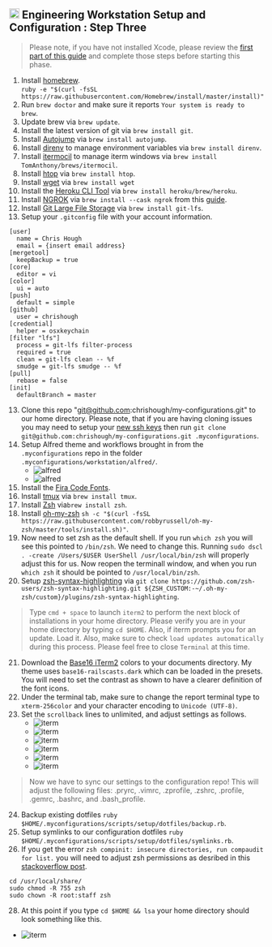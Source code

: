 ## <img src="https://raw.githubusercontent.com/chrishough/my-configurations/master/graphics/documentation/readmes/download.svg" height="20"> Engineering Workstation Setup and Configuration : Step Three

> Please note, if you have not installed Xcode, please review the [first part of this guide](/guides/step_one_core.md) and complete those steps before starting this phase.

1. Install [homebrew](http://brew.sh/).    
`ruby -e "$(curl -fsSL https://raw.githubusercontent.com/Homebrew/install/master/install)"`
2. Run `brew doctor` and make sure it reports `Your system is ready to brew`.
3. Update brew via `brew update`.
4. Install the latest version of git via `brew install git`.
5. Install [Autojump](https://github.com/wting/autojump) via `brew install autojump`.
6. Install [direnv](http://direnv.net/) to manage environment variables via `brew install direnv`.
7. Install [itermocil](https://github.com/TomAnthony/itermocil) to manage iterm windows via `brew install TomAnthony/brews/itermocil`.
8. Install [htop](http://hisham.hm/htop/) via `brew install htop`.
9. Install [wget](https://www.gnu.org/software/wget/) via `brew install wget`
10. Install the [Heroku CLI Tool](https://devcenter.heroku.com/articles/heroku-cli) via `brew install heroku/brew/heroku`.  
11. Install [NGROK](https://ngrok.com/) via `brew install --cask ngrok` from this [guide](https://gist.github.com/wosephjeber/aa174fb851dfe87e644e).  
12. Install [Git Large File Storage](https://git-lfs.github.com/) via `brew install git-lfs`.
13. Setup your `.gitconfig` file with your account information.
```
[user]
  name = Chris Hough
  email = {insert email address}
[mergetool]
  keepBackup = true
[core]
  editor = vi
[color]
  ui = auto
[push]
  default = simple
[github]
  user = chrishough
[credential]
  helper = osxkeychain
[filter "lfs"]
  process = git-lfs filter-process
  required = true
  clean = git-lfs clean -- %f
  smudge = git-lfs smudge -- %f
[pull]
  rebase = false
[init]
  defaultBranch = master
```
13. Clone this repo "git@github.com:chrishough/my-configurations.git" to our home directory. Please note, that if 
you are having cloning issues you may 
need to setup your [new ssh keys](https://help.github.com/enterprise/11.10.340/user/articles/generating-ssh-keys/) 
then run `git clone git@github.com:chrishough/my-configurations.git .myconfigurations`.
14. Setup Alfred theme and workflows brought in from the `.myconfigurations` repo in the folder `.myconfigurations/workstation/alfred/`.  
    * ![alfred](https://raw.githubusercontent.com/chrishough/my-configurations/master/graphics/documentation/guides/alfred/alfred1.png)  
    * ![alfred](https://raw.githubusercontent.com/chrishough/my-configurations/master/graphics/documentation/guides/alfred/alfred2.png)  
15. Install the [Fira Code Fonts](https://fonts.google.com/specimen/Fira+Code).
16. Install [tmux](https://github.com/tmux/tmux/wiki) via `brew install tmux`.
17. Install [Zsh](http://www.zsh.org/) via`brew install zsh`.
18. Install [oh-my-zsh](https://github.com/robbyrussell/oh-my-zsh) `sh -c "$(curl -fsSL https://raw.githubusercontent.com/robbyrussell/oh-my-zsh/master/tools/install.sh)"`.
19. Now need to set zsh as the default shell.  If you run `which zsh` you will see this pointed to `/bin/zsh`. We need to change this.  Running `sudo dscl . -create /Users/$USER UserShell /usr/local/bin/zsh` will properly adjust this for us. Now reopen the terminall window, and when you run `which zsh` it should be pointed to `/usr/local/bin/zsh`.
20. Setup [zsh-syntax-highlighting](https://github.com/zsh-users/zsh-syntax-highlighting/blob/master/INSTALL.md) via 
`git clone https://github.com/zsh-users/zsh-syntax-highlighting.git ${ZSH_CUSTOM:-~/.oh-my-zsh/custom}/plugins/zsh-syntax-highlighting`.

> Type `cmd + space` to launch `iterm2` to perform the next block of installations in your home directory. Please verify you are in your home directory by typing `cd $HOME`.  Also, if iterm prompts you for an update. Load it.  Also, make sure to check `load updates automatically` during this process.  Please feel free to close `Terminal` at this time.

21. Download the [Base16 iTerm2](https://github.com/chriskempson/base16-iterm2) colors to your documents directory. My theme uses `base16-railscasts.dark` which can be loaded in the presets.  You will need to set the contrast as shown to have a clearer definition of the font icons.
22. Under the terminal tab, make sure to change the report terminal type to `xterm-256color` and your character encoding to `Unicode (UTF-8)`. 
23. Set the `scrollback` lines to unlimited, and adjust settings as follows.
    * ![iterm](https://raw.githubusercontent.com/chrishough/my-configurations/master/graphics/documentation/guides/iterm/iterm1.png)
    * ![iterm](https://raw.githubusercontent.com/chrishough/my-configurations/master/graphics/documentation/guides/iterm/iterm2.png)
    * ![iterm](https://raw.githubusercontent.com/chrishough/my-configurations/master/graphics/documentation/guides/iterm/iterm3.png)
    * ![iterm](https://raw.githubusercontent.com/chrishough/my-configurations/master/graphics/documentation/guides/iterm/iterm4.png)
    * ![iterm](https://raw.githubusercontent.com/chrishough/my-configurations/master/graphics/documentation/guides/iterm/iterm5.png)
    * ![iterm](https://raw.githubusercontent.com/chrishough/my-configurations/master/graphics/documentation/guides/iterm/iterm6.png)

> Now we have to sync our settings to the configuration repo! This will adjust the following files: .pryrc, .vimrc, .zprofile, .zshrc, .profile, .gemrc, .bashrc, and .bash_profile.

24. Backup existing dotfiles `ruby $HOME/.myconfigurations/scripts/setup/dotfiles/backup.rb`.
25. Setup symlinks to our configuration dotfiles `ruby $HOME/.myconfigurations/scripts/setup/dotfiles/symlinks.rb`.
26. If you get the error `zsh compinit: insecure directories, run compaudit for list.` you will need to adjust zsh permissions as desribed in this [stackoverflow post](http://stackoverflow.com/questions/13762280/zsh-compinit-insecure-directories).
```
cd /usr/local/share/
sudo chmod -R 755 zsh
sudo chown -R root:staff zsh
```
28. At this point if you type `cd $HOME && lsa` your home directory should look something like this.
 * ![iterm](https://raw.githubusercontent.com/chrishough/my-configurations/master/graphics/documentation/guides/iterm/user_directory.png)